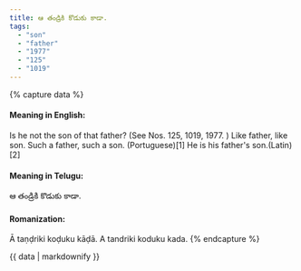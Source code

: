 ```yaml
---
title: ఆ తండ్రికి కొడుకు కాడా.
tags:
  - "son"
  - "father"
  - "1977"
  - "125"
  - "1019"
---
```


{% capture data %}
#### Meaning in English:
Is he not the son of that father?
(See Nos. 125, 1019, 1977. )
Like father, like son.
Such a father, such a son. (Portuguese)[1]
He is his father's son.(Latin)[2]

#### Meaning in Telugu:
ఆ తండ్రికి కొడుకు కాడా.

#### Romanization:
Ā taṇḍriki koḍuku kāḍā.
A tandriki koduku kada.
{% endcapture %}

{{ data | markdownify }}

